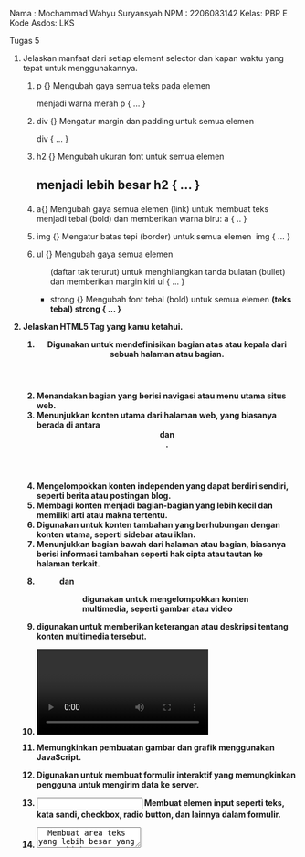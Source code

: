 Nama : Mochammad Wahyu Suryansyah
NPM  : 2206083142
Kelas: PBP E
Kode Asdos: LKS

Tugas 5

1. Jelaskan manfaat dari setiap element selector dan kapan waktu yang tepat untuk menggunakannya.

    1. p {} Mengubah gaya semua teks pada elemen <p> menjadi warna merah
        p {
            ...
        }

    2. div {} Mengatur margin dan padding untuk semua elemen <div>
    div {
        ...
    }

    3. h2 {} Mengubah ukuran font untuk semua elemen <h2> menjadi lebih besar
    h2 {
        ...
    }

    4. a{} Mengubah gaya semua elemen <a> (link) untuk membuat teks menjadi tebal (bold) dan memberikan warna biru:
    a {
        ..
    }

    5. img {} Mengatur batas tepi (border) untuk semua elemen <img>
    img {
        ...
    }

    6. ul {} Mengubah gaya semua elemen <ul> (daftar tak terurut) untuk menghilangkan tanda bulatan (bullet) dan memberikan margin kiri
    ul {
        ...
    }

    7. strong {} Mengubah font tebal (bold) untuk semua elemen <strong> (teks tebal)
    strong {
        ...
    }

2. Jelaskan HTML5 Tag yang kamu ketahui.

    1. <header> Digunakan untuk mendefinisikan bagian atas atau kepala dari sebuah halaman atau bagian.

    2. <nav> Menandakan bagian yang berisi navigasi atau menu utama situs web.

    3. <main> Menunjukkan konten utama dari halaman web, yang biasanya berada di antara <header> dan <footer>.

    4. <article> Mengelompokkan konten independen yang dapat berdiri sendiri, seperti berita atau postingan blog.

    5. <section> Membagi konten menjadi bagian-bagian yang lebih kecil dan memiliki arti atau makna tertentu.

    6. <aside> Digunakan untuk konten tambahan yang berhubungan dengan konten utama, seperti sidebar atau iklan.

    7. <footer> Menunjukkan bagian bawah dari halaman atau bagian, biasanya berisi informasi tambahan seperti hak cipta atau tautan ke halaman terkait.

    8. <figure> dan <figcaption> <figure> digunakan untuk mengelompokkan konten multimedia, seperti gambar atau video

    9. <figcaption> digunakan untuk memberikan keterangan atau deskripsi tentang konten multimedia tersebut.

    10. <video> dan <audio> Digunakan untuk menyisipkan dan mengontrol video dan audio di halaman web.

    11. <canvas> Memungkinkan pembuatan gambar dan grafik menggunakan JavaScript.

    12. <form> Digunakan untuk membuat formulir interaktif yang memungkinkan pengguna untuk mengirim data ke server.

    13. <input> Membuat elemen input seperti teks, kata sandi, checkbox, radio button, dan lainnya dalam formulir.

    14. <textarea>  Membuat area teks yang lebih besar yang memungkinkan pengguna untuk memasukkan teks panjang.

    15. <button>  Membuat tombol yang dapat digunakan untuk tindakan interaktif, seperti mengirimkan formulir atau menjalankan fungsi JavaScript.

    16. <datalist>  Digunakan bersamaan dengan elemen input untuk menyajikan pilihan atau daftar autentikasi kepada pengguna.

    17. <progress>  Menunjukkan kemajuan atau status dalam operasi jangka panjang, seperti pengunggahan file atau pemrosesan data.

    18. <details> dan <summary> Digunakan untuk membuat elemen yang dapat diperluas atau disusutkan oleh pengguna dengan mengeklik <summary>.

    19. <mark> Digunakan untuk menyorot atau menandai teks dalam konten.

    20. <time>  Menandakan waktu atau tanggal dalam teks.

    21. <meter> Digunakan untuk menunjukkan skala atau rentang nilai numerik, seperti rating atau suhu.

   22.  <abbr> dan <acronym> Digunakan untuk menggambarkan singkatan atau akronim dan memberikan informasi tambahan saat pengguna mengarahkan kursor ke atasnya.

    23. <iframe> Digunakan untuk menyisipkan halaman web atau konten dari situs web lain ke dalam halaman web saat ini.

3. Jelaskan perbedaan antara margin dan padding.
    1. Margin
    Margin adalah ruang di sekitar elemen, di luar batas elemen tersebut. Biasanya, margin digunakan untuk memberikan jarak antara elemen dengan elemen lainnya di sekitarnya. Selain itu, margin tidak memiliki latar belakang atau warna. Lalu, margin tidak mempengaruhi ukuran atau bentuk elemen itu sendiri, tetapi mempengaruhi jarak antara elemen dan elemen-elemen lain di sekitarnya.
    
    2. Padding
    Sementara padding adalah ruang di dalam elemen, di antara konten elemen dan batas elemen. Biasanya, padding digunakan untuk memberikan ruang di sekitar konten elemen, terpisah dari batas elemen. Selain itu, padding dapat memiliki latar belakang atau warna, sehingga dapat mengubah tampilan latar belakang elemen di dalam padding. Lalu, padding juga mempengaruhi ukuran dan bentuk elemen, karena itu memengaruhi ruang di sekitar konten elemen.

4. Jelaskan perbedaan antara framework CSS Tailwind dan Bootstrap. Kapan sebaiknya kita menggunakan Bootstrap daripada Tailwind, dan sebaliknya?

    Perbedaan utama antara Tailwind dan Bootstrap adalah pendekatannya terhadap CSS. Bootstrap adalah framework CSS berbasis komponen, yang berarti menyediakan kumpulan komponen siap pakai yang dapat Anda gunakan untuk membangun situs web dan aplikasi web. Tailwind, di sisi lain, adalah framework CSS berbasis utilitas, yang berarti menyediakan kumpulan kelas utilitas yang dapat Anda gunakan untuk menyesuaikan tampilan dan nuansa situs web Anda.

    Bootstrap
    Waktu yang tepat untuk menggunakan bootstrap adalah saat ingin mengembangkan proyek dengan cepat dan tidak memiliki banyak waktu untuk merancang tampilan dari awal, karena komponen UI yang telah ditentukan sebelumnya dan desainnya yang konsisten. Sehingga, tidak perlu lagi memakan banyak waktu mengotak atik CSS kustom.

    Tailwind
    Waktu yang tepat untuk menggunakan tailwind  adalah saat kita ingin memiliki fleksibilitas tinggi dalam merancang tampilan sesuai dengan kebutuhan proyek, karena Tailwind memungkinkan kita untuk merancang tampilan dengan menggunakan kelas-kelas utilitas. Sehingga,ukuran file CSS kita juga akan berkurang untuk meningkatkan kecepatan muat halaman.

5. Jelaskan bagaimana cara kamu mengimplementasikan checklist di atas secara step-by-step (bukan hanya sekadar mengikuti tutorial).
    1. Halaman Login
        Pertama, saya mengubah latar belakang header card menjadi warna biru (.bg-primary) dan teks menjadi putih (.text-white). Tombol "Login" juga menjadi warna biru (btn-primary). Negitu juga pada teks register now.
    2. Halaman register
        Pertama, saya menggunakan container dan row Bootstrap untuk mengatur tata letak keseluruhan. Lalu, agar lebih rapi saya ,menggunakan card Bootstrap untuk mengelilingi formulir pendaftaran. Agar lebih berwarna, saya memberikan header card dengan latar belakang biru (bg-primary) dan teks putih (text-white). Dan memberi warna tombol "Daftar" dengan kelas btn btn-primary.
    3. halaman Utama
        Pertama saya membuat navbar dengan lataer belakang biru dan tomobol logout merah dan tulisan Judul Wahyus Shop Page Putih denga kode berikut.
          <a class="navbar-brand" href="#" style="color: white;">Wahyus Shop Page</a>
        Lalu untuk tombol logoutnya saya tambahkan class="btn btn-danger" untuk memberi warna merah 
            <button class="btn btn-danger">
                      Logout
                  </button>
        Dan untuk table agar memiliki bordr dan isi lebih berwarna saya menambahkan kode berikut
            <table class="table table-bordered table-striped bg-light">

    4. Halaman Add New Product    
        Agar halaman lebih berwarna, saya memberi warna header card biru dengan kode berikut
         <div class="card-header bg-primary text-white">
            <h1 class="card-title">Add New Product</h1>
        </div> 
        Lalu saya menaruh formulir di card agar lebih rapi
             <div class="card-body"></div>
        dan memberi margin agar lebih tertata
            <table style="margin: 20px;">

